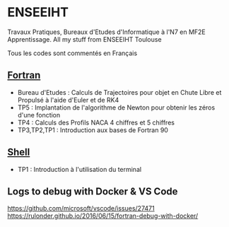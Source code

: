# ENSEEIHT
Travaux Pratiques, Bureaux d'Etudes d'Informatique à l'N7 en MF2E Apprentissage.
All my stuff from ENSEEIHT Toulouse

Tous les codes sont commentés en Français



## [Fortran](https://github.com/BergerProd/Informatique_N7/tree/master/Fortran)
+ Bureau d'Etudes : Calculs de Trajectoires pour objet en Chute Libre et Propulsé à l'aide d'Euler et de RK4
+ TP5 : Implantation de l'algorithme de Newton pour obtenir les zéros d'une fonction
+ TP4 : Calculs des Profils NACA 4 chiffres et 5 chiffres
+ TP3,TP2,TP1 : Introduction aux bases de Fortran 90

## [Shell](https://github.com/BergerProd/Informatique_N7/tree/master/Shell/TP1%20shell)
+ TP1 : Introduction à l'utilisation du terminal

## Logs to debug with Docker & VS Code
https://github.com/microsoft/vscode/issues/27471
https://rulonder.github.io/2016/06/15/fortran-debug-with-docker/